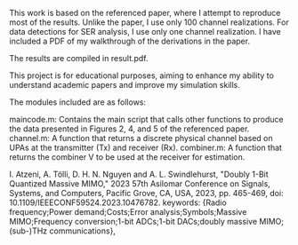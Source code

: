 This work is based on the referenced paper, where I attempt to reproduce most of the results. Unlike the paper, I use only 100 channel realizations. For data detections for SER analysis, I use only one channel realization. I have included a PDF of my walkthrough of the derivations in the paper.

The results are compiled in result.pdf.

This project is for educational purposes, aiming to enhance my ability to understand academic papers and improve my simulation skills.

The modules included are as follows:

maincode.m: Contains the main script that calls other functions to produce the data presented in Figures 2, 4, and 5 of the referenced paper.
channel.m: A function that returns a discrete physical channel based on UPAs at the transmitter (Tx) and receiver (Rx).
combiner.m: A function that returns the combiner V to be used at the receiver for estimation.




I. Atzeni, A. Tölli, D. H. N. Nguyen and A. L. Swindlehurst, "Doubly 1-Bit Quantized Massive MIMO," 2023 57th Asilomar Conference on Signals, Systems, and Computers, Pacific Grove, CA, USA, 2023, pp. 465-469, doi: 10.1109/IEEECONF59524.2023.10476782. keywords: {Radio frequency;Power demand;Costs;Error analysis;Symbols;Massive MIMO;Frequency conversion;1-bit ADCs;1-bit DACs;doubly massive MIMO;(sub-)THz communications},


